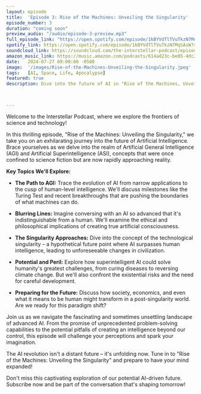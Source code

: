 ```yaml
---
layout: episode
title:  'Episode 3: Rise of the Machines: Unveiling the Singularity'
episode_number: 3
duration: "coming soon"
preview_audio: "/audio/episode-3-preview.mp3"
full_episode_link: "https://open.spotify.com/episode/1kBYVdTlTVuTkzN7MqSAsW?si=H8suk_wHSXCPocS2ifNqbw"
spotify_link: https://open.spotify.com/episode/1kBYVdTlTVuTkzN7MqSAsW?si=H8suk_wHSXCPocS2ifNqbw
soundcloud_link: https://soundcloud.com/the-interstellar-podcast/episode-3-rise-of-the-machines-unveiling-the-singularity
amazon_music_link: https://music.amazon.com/podcasts/614ad23c-be85-4dc2-b07b-510266723045/episodes/5ce150d8-d5f5-4bb5-88c2-aad15c5f21b8/episode-3-rise-of-the-machines-unveiling-the-singularity
date:   2024-07-27 09:00:00 -0500
image:  '/images/Rise-of-the-Machines-Unveiling-the-Singularity.jpeg'
tags:   [AI, Space, Life, Apocalypse]
featured: true
description: Dive into the future of AI in "Rise of the Machines, Unveiling the Singularity". We explore Artificial General Intelligence, the Singularity, and the blurring lines between human and machine intelligence. Discover the potential and risks of advanced AI as we analyze its implications for humanity's future. The AI revolution is here – are we ready?



---
```


Welcome to the Interstellar Podcast, where we explore the frontiers of science and technology!

In this thrilling episode, "Rise of the Machines: Unveiling the Singularity," we take you on an exhilarating journey into the future of Artificial Intelligence. Brace yourselves as we delve into the realm of Artificial General Intelligence (AGI) and Artificial Superintelligence (ASI), concepts that were once confined to science fiction but are now rapidly approaching reality.

**Key Topics We'll Explore:**

* **The Path to AGI:** Trace the evolution of AI from narrow applications to the cusp of human-level intelligence. We'll discuss milestones like the Turing Test and recent breakthroughs that are pushing the boundaries of what machines can do.

* **Blurring Lines:** Imagine conversing with an AI so advanced that it's indistinguishable from a human. We'll examine the ethical and philosophical implications of creating true artificial consciousness.

* **The Singularity Approaches:** Dive into the concept of the technological singularity – a hypothetical future point where AI surpasses human intelligence, leading to unforeseeable changes in civilization.

* **Potential and Peril:** Explore how superintelligent AI could solve humanity's greatest challenges, from curing diseases to reversing climate change. But we'll also confront the existential risks and the need for careful development.

* **Preparing for the Future:** Discuss how society, economics, and even what it means to be human might transform in a post-singularity world. Are we ready for this paradigm shift?

Join us as we navigate the fascinating and sometimes unsettling landscape of advanced AI. From the promise of unprecedented problem-solving capabilities to the potential pitfalls of creating an intelligence beyond our control, this episode will challenge your perceptions and spark your imagination.

The AI revolution isn't a distant future – it's unfolding now. Tune in to "Rise of the Machines: Unveiling the Singularity" and prepare to have your mind expanded!

Don't miss this captivating exploration of our potential AI-driven future. Subscribe now and be part of the conversation that's shaping tomorrow!
